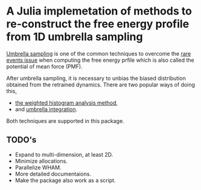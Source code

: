 # A Julia implemetation of methods to re-construct the free energy profile from 1D umbrella sampling

[Umbrella sampling](https://en.wikipedia.org/wiki/Umbrella_sampling) is one of
the common techniques to overcome the [rare events issue](https://en.wikipedia.org/wiki/Rare_events)
when computing the free energy prfile which is also called the potential of
mean force (PMF).

After umbrella sampling, it is necessary to unbias the biased distribution
obtained from the retrained dynamics. There are two popular ways of doing this,

* [the weighted histogram analysis method](http://membrane.urmc.rochester.edu/sites/default/files/wham/wham_talk.pdf),
* and [umbrella integration](http://www.theochem.uni-stuttgart.de/kaestner/umbrella_integration.html).

Both techniques are supported in this package.

## TODO's

* Expand to multi-dimension, at least 2D.
* Minimize allocations.
* Parallelize WHAM.
* More detailed documentaions.
* Make the package also work as a script.